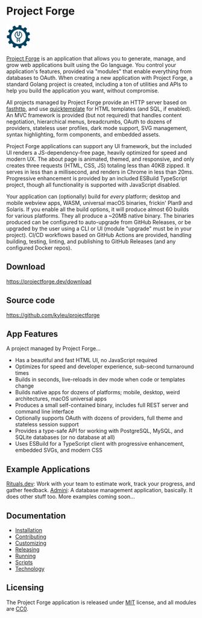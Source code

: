 # Project Forge
![app logo](./assets/favicon.png)

[Project Forge](https://projectforge.dev) is an application that allows you to generate, manage, and grow web applications built using the Go language. 
You control your application's features, provided via "modules" that enable everything from databases to OAuth.
When creating a new application with Project Forge, a standard Golang project is created, including a ton of utilities and APIs to help you build the application you want, without compromise.

All projects managed by Project Forge provide an HTTP server based on [fasthttp](https://github.com/valyala/fasthttp), and use [quicktemplate](https://github.com/valyala/quicktemplate) for HTML templates (and SQL, if enabled). 
An MVC framework is provided (but not required) that handles content negotiation, hierarchical menus, breadcrumbs, OAuth to dozens of providers, stateless user profiles, dark mode support, SVG management, syntax highlighting, form components, and embedded assets.

Project Forge applications can support any UI framework, but the included UI renders a JS-dependency-free page, heavily optimized for speed and modern UX. 
The about page is animated, themed, and responsive, and only creates three requests (HTML, CSS, JS) totaling less than 40KB zipped. 
It serves in less than a millisecond, and renders in Chrome in less than 20ms. 
Progressive enhancement is provided by an included ESBuild TypeScript project, though all functionality is supported with JavaScript disabled.

Your application can (optionally) build for _every_ platform; desktop and mobile webview apps, WASM, universal macOS binaries, frickin' Plan9 and Solaris.
If you enable all the build options, it will produce almost 60 builds for various platforms. They all produce a ~20MB native binary. 
The binaries produced can be configured to auto-upgrade from GitHub Releases, or be upgraded by the user using a CLI or UI (module "upgrade" must be in your project). 
CI/CD workflows based on GitHub Actions are provided, handling building, testing, linting, and publishing to GitHub Releases (and any configured Docker repos).

## Download

https://projectforge.dev/download

## Source code

https://github.com/kyleu/projectforge

## App Features

A project managed by Project Forge...

- Has a beautiful and fast HTML UI, no JavaScript required
- Optimizes for speed and developer experience, sub-second turnaround times
- Builds in seconds, live-reloads in dev mode when code or templates change
- Builds native apps for dozens of platforms; mobile, desktop, weird architectures, macOS universal apps
- Produces a small self-contained binary, includes full REST server and command line interface
- Optionally supports OAuth with dozens of providers, full theme and stateless session support
- Provides a type-safe API for working with PostgreSQL, MySQL, and SQLite databases (or no database at all)
- Uses ESBuild for a TypeScript client with progressive enhancement, embedded SVGs, and modern CSS

## Example Applications

[Rituals.dev](https://github.com/kyleu/rituals.dev): Work with your team to estimate work, track your progress, and gather feedback.
[Admini](https://github.com/kyleu/admini): A database management application, basically. It does other stuff too.
More examples coming soon...

## Documentation

- [Installation](doc/installation.md)
- [Contributing](doc/contributing.md)
- [Customizing](doc/customizing.md)
- [Releasing](doc/releasing.md)
- [Running](doc/running.md)
- [Scripts](doc/scripts.md)
- [Technology](doc/technology.md)

## Licensing

The Project Forge application is released under [MIT](LICENSE.md) license, and all modules are [CC0](https://creativecommons.org/publicdomain/zero/1.0/).
